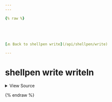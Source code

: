 ```yaml
---
---

{% raw %}





[🔙 Back to shellpen write](/api/shellpen/write)

---
```








<!-- Todo, if there are no subcommands under the child commands, use a smaller heading size -->

# shellpen write writeln



<details>
  <summary>View Source</summary>

{% endraw %}
{% highlight sh %}
"writeln")
  _SHELLPEN_SOURCECODE[$_SHELLPEN_CURRENT_SOURCE_INDEX]+="$( shellpen indentation )$*\n"
{% endhighlight %}
{% raw %}

</details>








  
{% endraw %}
